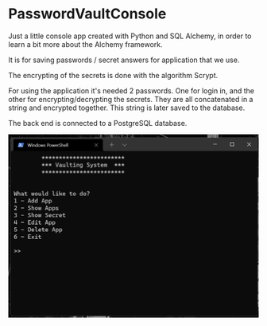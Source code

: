 # PasswordVaultConsole

Just a little console app created with Python and SQL Alchemy, in order to learn a bit more about the Alchemy framework.

It is for saving passwords / secret answers for application that we use.

The encrypting of the secrets is done with the algorithm Scrypt.

For using the application it's needed 2 passwords. One for login in, and the other for encrypting/decrypting the secrets.
They are all concatenated in a string and encrypted together. This string is later saved to the database.

The back end is connected to a PostgreSQL database.

![Alt text](./main_page.png?raw=true "Main Menu of the Application")
